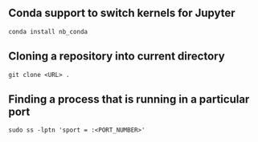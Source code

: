 ## Conda support to switch kernels for Jupyter
```
conda install nb_conda
```

## Cloning a repository into current directory
```
git clone <URL> .
```

## Finding a process that is running in a particular port
```
sudo ss -lptn 'sport = :<PORT_NUMBER>'
```
